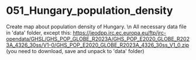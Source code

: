 # 051_Hungary_population_density
Create map about population density of Hungary.
\n
All necessary data file in 'data' folder, except this:
https://jeodpp.jrc.ec.europa.eu/ftp/jrc-opendata/GHSL/GHS_POP_GLOBE_R2023A/GHS_POP_E2020_GLOBE_R2023A_4326_30ss/V1-0/GHS_POP_E2020_GLOBE_R2023A_4326_30ss_V1_0.zip
(you need to download, save and unpack to 'data' folder)
